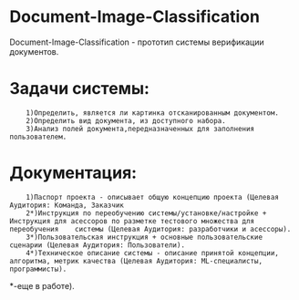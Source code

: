 # Document-Image-Classification


Document-Image-Classification - прототип системы верификации документов.

# Задачи системы:

        1)Определить, является ли картинка отсканированным документом.
        2)Определить вид документа, из доступного набора.
        3)Анализ полей документа,передназначенных для заполнения пользователем.
        
# Документация:

        1)Паспорт проекта - описывает общую концепцию проекта (Целевая Аудитория: Команда, Заказчик
        2*)Инструкция по переобучению системы/установке/настройке + Инструкция для асессоров по разметке тестового множества для                   переобучения    системы (Целевая Аудитория: разработчики и асессоры).
        3*)Пользовательская инструкция + основные пользовательские сценарии (Целевая Аудитория: Пользователи).
        4*)Техническое описание системы - описание принятой концепции, алгоритма, метрик качества (Целевая Аудитория: ML-специалисты,               программисты).
*-еще в работе).
